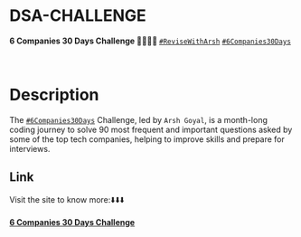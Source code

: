 # DSA-CHALLENGE

<strong>6 Companies 30 Days Challenge 🧑‍💻👨‍💻 </strong> <u><code>#ReviseWithArsh</code></u> <u><code>#6Companies30Days</code></u>

<br>

# Description

The <u><code>#6Companies30Days</code></u> Challenge, led by <code>Arsh Goyal</code>, is a month-long coding journey to solve 90 most frequent and important questions asked by some of the top tech companies, helping to improve skills and prepare for interviews.

## Link

Visit the site to know more:⬇️⬇️⬇️<br><br>
[<strong>6 Companies 30 Days Challenge</strong>](https://www.proelevate.in/competition/6-companies-30-days-challenge)
